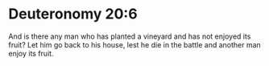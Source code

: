 # Deuteronomy 20:6

And is there any man who has planted a vineyard and has not enjoyed its fruit? Let him go back to his house, lest he die in the battle and another man enjoy its fruit.
